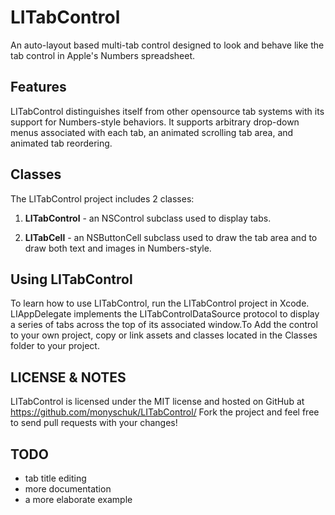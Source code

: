 LITabControl
============

An auto-layout based multi-tab control designed to look and behave like the tab control in Apple's Numbers spreadsheet.

Features
--------

LITabControl distinguishes itself from other opensource tab systems with its support for Numbers-style behaviors. It supports arbitrary drop-down menus associated with each tab, an animated scrolling tab area, and animated tab reordering.

Classes
-------

The LITabControl project includes 2 classes:

1. **LITabControl** - an NSControl subclass used to display tabs. 

2. **LITabCell** - an NSButtonCell subclass used to draw the tab area and to draw both text and images in Numbers-style.

Using LITabControl
------------------

To learn how to use LITabControl, run the LITabControl project in Xcode. LIAppDelegate implements the LITabControlDataSource protocol to display a series of tabs across the top of its associated window.To Add the control to your own project, copy or link assets and classes located in the Classes folder to your project. 

LICENSE & NOTES
---------------

LITabControl is licensed under the MIT license and hosted on GitHub at https://github.com/monyschuk/LITabControl/ Fork the project and feel free to send pull requests with your changes!


TODO
----

* tab title editing
* more documentation
* a more elaborate example
